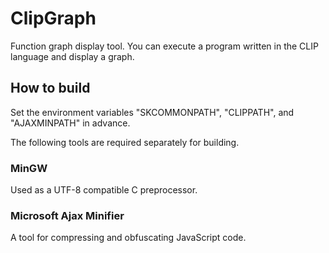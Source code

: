 # ClipGraph

Function graph display tool. You can execute a program written in the CLIP language and display a graph.

## How to build

Set the environment variables "SKCOMMONPATH", "CLIPPATH", and "AJAXMINPATH" in advance.

The following tools are required separately for building.

### MinGW

Used as a UTF-8 compatible C preprocessor.

### Microsoft Ajax Minifier

A tool for compressing and obfuscating JavaScript code.

